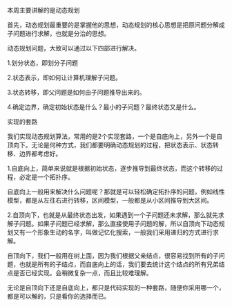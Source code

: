 本周主要讲解的是动态规划

首先，动态规划最重要的是掌握他的思想，动态规划的核心思想是把原问题分解成子问题进行求解，也就是分治的思想。

动态规划问题，大致可以通过以下四部进行解决。

1.划分状态，即划分子问题

2.状态表示，即如何让计算机理解子问题。

3.状态转移，即父问题是如何由子问题推导出来的。

4.确定边界，确定初始状态是什么？最小的子问题？最终状态又是什么。


实现的套路

我们实现动态规划算法，常用的是2个实现套路，一个是自底向上，另外一个是自顶向下。无论是何种方式，我们都要明确动态规划的过程，把状态表示、状态转移、边界都考虑好。

1.自底向上，简单来说就是根据初始状态，逐步推导到最终状态，而这个转移的过程，必定是一个拓扑序。

自底向上一般用来解决什么问题呢？那就是可以轻松确定拓扑序的问题，例如线性模型，都是从左往右进行转移，区间模型，一般都是从小区间推导到大区间。

2.自顶向下，也就是从最终状态出发，如果遇到一个子问题还未求解，那么就先求解子问题。如果子问题已经求解，那么直接使用子问题的解，所以自顶向下动态规划又有一个形象生动的名字，叫做记忆化搜索，一般我们采用递归的方式进行求解。

自顶向下，我们一般用在树上面，因为我们根据父亲结点，很容易找到所有的子问题，也就是所有的子结点，而自底向上的话，我们要去统计这个结点的所有兄弟结点是否已经实现。会稍微复杂一点，而且比较难理解。

无论是自顶向下还是自底向上，都只是代码实现的一种套路，随便你采用哪一个，都是可以解的，只是看你的选择而已。

